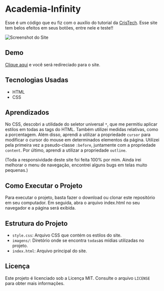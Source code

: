 # Academia-Infinity

Esse é um código que eu fiz com o auxílio do tutorial da [CrisTech](https://www.youtube.com/channel/UCXpt0pR8Qo5C67Y--xQpJAQ/featured). Esse site tem belos efeitos em seus botões, entre nele e teste!!

![Screenshot do Site](https://imgur.com/B7NuJDE.png)

## Demo

[Clique aqui](https://allan-carlos.github.io/Academia-Infinity/) e você será redireciado para o site.

## Tecnologias Usadas

- HTML
- CSS

## Aprendizados

No CSS, descobri a utilidade do seletor universal `*`, que me permitiu aplicar estilos em todas as tags do HTML. Também utilizei medidas relativas, como a porcentagem. Além disso, aprendi a utilizar a propriedade `cursor` para modificar o cursor do mouse em determinados elementos da página. Utilizei pela primeira vez a pseudo-classe `:before`, juntamente com a propriedade `content`. Por último, aprendi a utilizar a propriedade `outline`.

(Toda a responsividade deste site foi feita 100% por mim. Ainda irei melhorar o menu de navegação, encontrei alguns bugs em telas muito pequenas.)

## Como Executar o Projeto

Para executar o projeto, basta fazer o download ou clonar este repositório em seu computador. Em seguida, abra o arquivo index.html no seu navegador e a página será exibida.

## Estrutura do Projeto

- `style.css`: Arquivo CSS que contém os estilos do site.
- `imagens/`: Diretório onde se encontra `todas`as mídias utilizadas no projeto.
- `index.html`: Arquivo príncipal do site.

## Licença

Este projeto é licenciado sob a Licença MIT. Consulte o arquivo `LICENSE` para obter mais informações.
